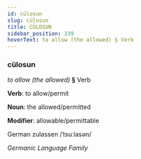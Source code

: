 ```yaml
---
id: cülosun
slug: cülosun
title: CÜLOSUN
sidebar_position: 339
hoverText: to allow (the allowed) § Verb
---
```


### cülosun

*to allow (the allowed)* **§** Verb

**Verb**: to allow/permit

**Noun**: the allowed/permitted

**Modifier**: allowable/permittable

German zulassen /ˈtsuːlasən/

*Germanic Language Family*